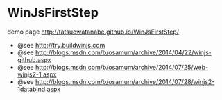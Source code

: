 WinJsFirstStep
==============

demo page
http://tatsuowatanabe.github.io/WinJsFirstStep/

* @see http://try.buildwinjs.com 
* @see http://blogs.msdn.com/b/osamum/archive/2014/04/22/winjs-github.aspx
* @see http://blogs.msdn.com/b/osamum/archive/2014/07/25/web-winjs2-1.aspx
* @see http://blogs.msdn.com/b/osamum/archive/2014/07/28/winjs2-1databind.aspx
